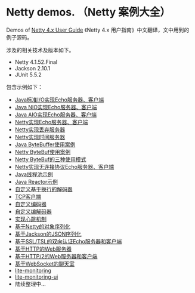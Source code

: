 # Netty demos. （Netty 案例大全）

Demos of [Netty 4.x User Guide](https://github.com/waylau/netty-4-user-guide) 《Netty 4.x 用户指南》中文翻译，文中用到的例子源码。


涉及的相关技术及版本如下。

* Netty 4.1.52.Final
* Jackson 2.10.1
* JUnit 5.5.2

包含示例如下：

* [Java标准I/O实现Echo服务器、客户端](netty4-demos/src/main/java/com/waylau/java/demo/net)
* [Java NIO实现Echo服务器、客户端](netty4-demos/src/main/java/com/waylau/java/demo/nio)
* [Java AIO实现Echo服务器、客户端](netty4-demos/src/main/java/com/waylau/java/demo/aio)
* [Netty实现Echo服务器、客户端](netty4-demos/src/main/java/com/waylau/netty/demo/echo)
* [Netty实现丢弃服务器](netty4-demos/src/main/java/com/waylau/netty/demo/discard)
* [Netty实现时间服务器](netty4-demos/src/main/java/com/waylau/netty/demo/time)
* [Java ByteBuffer使用案例](netty4-demos/src/main/java/com/waylau/java/demo/buffer)
* [Netty ByteBuf使用案例](netty4-demos/src/main/java/com/waylau/netty/demo/buffer)
* [Netty ByteBuf的三种使用模式](netty4-demos/src/main/java/com/waylau/netty/demo/buffer)
* [Netty实现无连接协议Echo服务器、客户端](netty4-demos/src/main/java/com/waylau/netty/demo/echo)
* [Java线程池示例](netty4-demos/src/main/java/com/waylau/java/demo/concurrent/ThreadPoolExecutorDemo.java)
* [Java Reactor示例](netty4-demos/src/main/java/com/waylau/java/demo/reactor)
* [自定义基于换行的解码器](netty4-demos/src/main/java/com/waylau/java/demo/decoder)
* [TCP客户端](netty4-demos/src/main/java/com/waylau/java/TcpClient.java)
* [自定义编码器](netty4-demos/src/main/java/com/waylau/java/demo/encoder)
* [自定义编解码器](netty4-demos/src/main/java/com/waylau/java/demo/codec)
* [实现心跳机制](netty4-demos/src/main/java/com/waylau/java/demo/heartbeat)
* [基于Netty的对象序列化](netty4-demos/src/main/java/com/waylau/java/demo/codec/serialization)
* [基于Jackson的JSON序列化](netty4-demos/src/main/java/com/waylau/java/demo/codec/jackcon)
* [基于SSL/TSL的双向认证Echo服务器和客户端](netty4-demos/src/main/java/com/waylau/java/demo/secureecho)
* [基于HTTP的Web服务器](netty4-demos/src/main/java/com/waylau/java/demo/httpserver)
* [基于HTTP/2的Web服务器和客户端](netty4-demos/src/main/java/com/waylau/java/demo/http2)
* [基于WebSocket的聊天室](netty4-demos/src/main/java/com/waylau/java/demo/websocketchat)
* [lite-monitoring](https://github.com/waylau/lite-monitoring)
* [lite-monitoring-ui](https://github.com/waylau/lite-monitoring-ui)
* 陆续整理中...